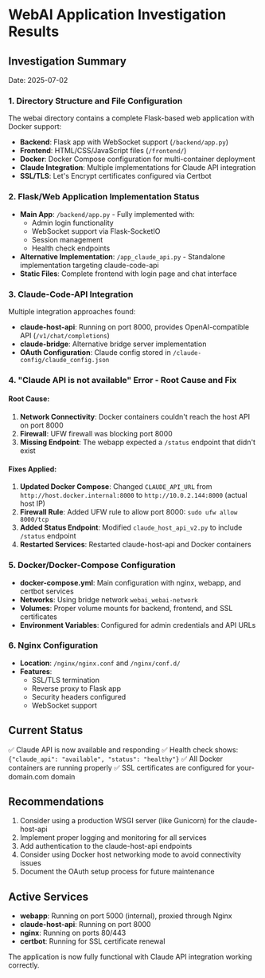 # WebAI Application Investigation Results

## Investigation Summary
Date: 2025-07-02

### 1. Directory Structure and File Configuration
The webai directory contains a complete Flask-based web application with Docker support:
- **Backend**: Flask app with WebSocket support (`/backend/app.py`)
- **Frontend**: HTML/CSS/JavaScript files (`/frontend/`)
- **Docker**: Docker Compose configuration for multi-container deployment
- **Claude Integration**: Multiple implementations for Claude API integration
- **SSL/TLS**: Let's Encrypt certificates configured via Certbot

### 2. Flask/Web Application Implementation Status
- **Main App**: `/backend/app.py` - Fully implemented with:
  - Admin login functionality
  - WebSocket support via Flask-SocketIO
  - Session management
  - Health check endpoints
- **Alternative Implementation**: `/app_claude_api.py` - Standalone implementation targeting claude-code-api
- **Static Files**: Complete frontend with login page and chat interface

### 3. Claude-Code-API Integration
Multiple integration approaches found:
- **claude-host-api**: Running on port 8000, provides OpenAI-compatible API (`/v1/chat/completions`)
- **claude-bridge**: Alternative bridge server implementation
- **OAuth Configuration**: Claude config stored in `/claude-config/claude_config.json`

### 4. "Claude API is not available" Error - Root Cause and Fix

#### Root Cause:
1. **Network Connectivity**: Docker containers couldn't reach the host API on port 8000
2. **Firewall**: UFW firewall was blocking port 8000
3. **Missing Endpoint**: The webapp expected a `/status` endpoint that didn't exist

#### Fixes Applied:
1. **Updated Docker Compose**: Changed `CLAUDE_API_URL` from `http://host.docker.internal:8000` to `http://10.0.2.144:8000` (actual host IP)
2. **Firewall Rule**: Added UFW rule to allow port 8000: `sudo ufw allow 8000/tcp`
3. **Added Status Endpoint**: Modified `claude_host_api_v2.py` to include `/status` endpoint
4. **Restarted Services**: Restarted claude-host-api and Docker containers

### 5. Docker/Docker-Compose Configuration
- **docker-compose.yml**: Main configuration with nginx, webapp, and certbot services
- **Networks**: Using bridge network `webai_webai-network`
- **Volumes**: Proper volume mounts for backend, frontend, and SSL certificates
- **Environment Variables**: Configured for admin credentials and API URLs

### 6. Nginx Configuration
- **Location**: `/nginx/nginx.conf` and `/nginx/conf.d/`
- **Features**: 
  - SSL/TLS termination
  - Reverse proxy to Flask app
  - Security headers configured
  - WebSocket support

## Current Status
✅ Claude API is now available and responding
✅ Health check shows: `{"claude_api": "available", "status": "healthy"}`
✅ All Docker containers are running properly
✅ SSL certificates are configured for your-domain.com domain

## Recommendations
1. Consider using a production WSGI server (like Gunicorn) for the claude-host-api
2. Implement proper logging and monitoring for all services
3. Add authentication to the claude-host-api endpoints
4. Consider using Docker host networking mode to avoid connectivity issues
5. Document the OAuth setup process for future maintenance

## Active Services
- **webapp**: Running on port 5000 (internal), proxied through Nginx
- **claude-host-api**: Running on port 8000
- **nginx**: Running on ports 80/443
- **certbot**: Running for SSL certificate renewal

The application is now fully functional with Claude API integration working correctly.